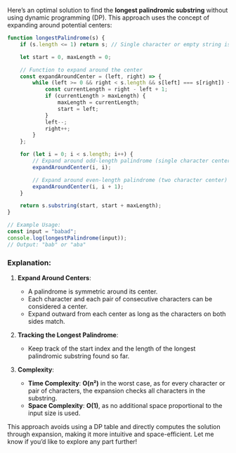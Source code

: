 Here’s an optimal solution to find the **longest palindromic substring** without using dynamic programming (DP). This approach uses the concept of expanding around potential centers:

```javascript
function longestPalindrome(s) {
    if (s.length <= 1) return s; // Single character or empty string is a palindrome

    let start = 0, maxLength = 0;

    // Function to expand around the center
    const expandAroundCenter = (left, right) => {
        while (left >= 0 && right < s.length && s[left] === s[right]) {
            const currentLength = right - left + 1;
            if (currentLength > maxLength) {
                maxLength = currentLength;
                start = left;
            }
            left--;
            right++;
        }
    };

    for (let i = 0; i < s.length; i++) {
        // Expand around odd-length palindrome (single character center)
        expandAroundCenter(i, i);

        // Expand around even-length palindrome (two character center)
        expandAroundCenter(i, i + 1);
    }

    return s.substring(start, start + maxLength);
}

// Example Usage:
const input = "babad";
console.log(longestPalindrome(input));
// Output: "bab" or "aba"
```

### Explanation:
1. **Expand Around Centers**:
   - A palindrome is symmetric around its center.
   - Each character and each pair of consecutive characters can be considered a center.
   - Expand outward from each center as long as the characters on both sides match.

2. **Tracking the Longest Palindrome**:
   - Keep track of the start index and the length of the longest palindromic substring found so far.

3. **Complexity**:
   - **Time Complexity**: **O(n²)** in the worst case, as for every character or pair of characters, the expansion checks all characters in the substring.
   - **Space Complexity**: **O(1)**, as no additional space proportional to the input size is used.

This approach avoids using a DP table and directly computes the solution through expansion, making it more intuitive and space-efficient. Let me know if you’d like to explore any part further!